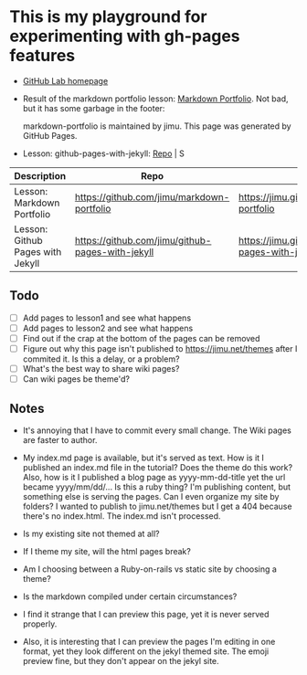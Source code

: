# This is my playground for experimenting with gh-pages features

* [GitHub Lab homepage](https://lab.github.com/)
* Result of the markdown portfolio lesson: [Markdown Portfolio](https://jimu.github.io/markdown-portfolio/). Not bad, but it has some garbage in the footer:

     markdown-portfolio is maintained by jimu.
     This page was generated by GitHub Pages.

* Lesson: github-pages-with-jekyll: [Repo](https://github.com/jimu/github-pages-with-jekyll) | S

| Description | Repo | Site |
|-|-|-|
| Lesson: Markdown Portfolio            | https://github.com/jimu/markdown-portfolio       | https://jimu.github.io/markdown-portfolio        | 
| Lesson: Github Pages with Jekyll      | https://github.com/jimu/github-pages-with-jekyll | https://jimu.github.com/github-pages-with-jekyll |

## Todo
- [ ] Add pages to lesson1 and see what happens
- [ ] Add pages to lesson2 and see what happens
- [ ] Find out if the crap at the bottom of the pages can be removed
- [ ] Figure out why this page isn't published to https://jimu.net/themes after I commited it. Is this a delay, or a problem?
- [ ] What's the best way to share wiki pages?
- [ ] Can wiki pages be theme'd?

## Notes
- It's annoying that I have to commit every small change. The Wiki pages are faster to author. 
- My index.md page is available, but it's served as text.  How is it I published an index.md file in the tutorial?  Does the theme do this work?  Also, how is it I published a blog page as yyyy-mm-dd-title yet the url became yyyy/mm/dd/...  Is this a ruby thing?  I'm publishing content, but something else is serving the pages.  Can I even organize my site by folders?   I wanted to publish to jimu.net/themes but I get a 404 because there's no index.html.  The index.md isn't processed.  
- Is my existing site not themed at all?
- If I theme my site, will the html pages break?
- Am I choosing between a Ruby-on-rails vs static site by choosing a theme?
- Is the markdown compiled under certain circumstances?

- I find it strange that I can preview this page, yet it is never served properly.
- Also, it is interesting that I can preview the pages I'm editing in one format, yet they look different on the jekyl themed site.  The emoji preview fine, but they don't appear on the jekyl site. 
